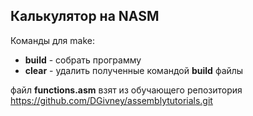 ## Калькулятор на NASM
Команды для make:
* **build** - собрать программу
* **clear** - удалить полученные командой **build** файлы

файл **functions.asm** взят из обучающего репозитория https://github.com/DGivney/assemblytutorials.git
